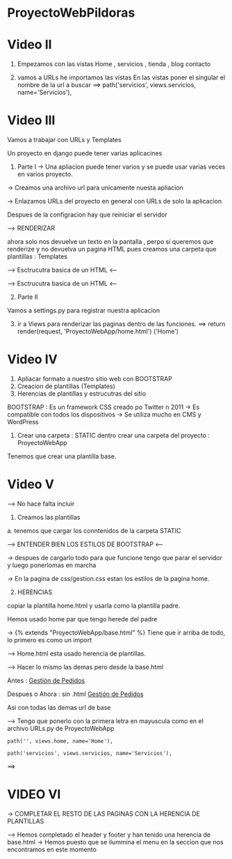 # ProyectoWebPildoras

# Video II 
1. Empezamos con las vistas 
Home , servicios , tienda , blog contacto

2. vamos a URLs he importamos las vistas
En las vistas poner el singular el nombre de la url a buscar
    ==> path('servicios', views.servicios, name='Servicios'),


# Video III

Vamos a trabajar con URLs y Templates 

Un proyecto en django puede tener varias aplicacines 

1. Parte I
-> Una apliacion puede tener varios y se puede usar varias veces en varios proyecto.

-> Creamos una archivo url para unicamente nuesta apliacion 


-> Enlazamos URLs del proyecto en general con URLs de solo la aplicacion 

Despues de la configracion hay que reiniciar el servidor 


--> RENDERIZAR 

ahora solo nos devuelve un texto en la pantalla , 
perpo si queremos que renderize y no  devuelva un pagina HTML pues creamos una carpeta que plantillas : Templates

--> Esctrucutra basica de un HTML <-- 

<!DOCTYPE html>
<html lang="en">
<head>
    <meta charset="UTF-8">
    <meta name="viewport" content="width=device-width, initial-scale=1.0">
    <title>Document</title>
</head>
<body>
    
</body>
</html>

--> Esctrucutra basica de un HTML <-- 


2. Parte II

Vamos a settings.py para registrar nuestra aplicacion

3. ir a Views para renderizar las paginas dentro de las funciones. 
    ==> return render(request, 'ProyectoWebApp/home.html') ('Home')




# Video IV
1.  Apliacar formato a nuestro sitio web con BOOTSTRAP
2. Creacion de plantillas (Templates)
3. Herencias de plantillas y estrucutras del sitio

BOOTSTRAP : Es un framework CSS creado po Twitter n 2011
-> Es compatible con todos los dispositivos
-> Se utiliza mucho en CMS y WordPress


1. Crear una carpeta : STATIC  dentro crear una carpeta del proyecto : ProyectoWebApp


Tenemos que crear una plantilla base.


# Video V 

--> No hace falta incluir <!DOCTYPE html> 

1.  Creamos las plantillas 

a. tenemos que cargar los conntenidos de la carpeta STATIC

--> ENTENDER BIEN LOS ESTILOS DE BOOTSTRAP <-- 

-> despues de cargarlo todo para que funcione tengo que parar  el servidor y luego ponerlomas en marcha

-> En la pagina de css/gestion.css estan los estilos de la pagina home.


2.  HERENCIAS 

copiar la plantilla home.html y usarla como la plantilla padre.


Hemos usado home par que tengo  herede del padre 

-> {% extends "ProyectoWebApp/base.html" %}
        Tiene que ir arriba de todo, lo primero es como un import 

--> Home.html esta usado herencia de plantillas.

--> Hacer lo mismo las demas pero desde la base.html

Antes : 
      <a class="navbar-brand text-uppercase text-expanded font-weight-bold d-lg-none" href="home.html">Gestión de Pedidos</a>

Despues o Ahora : sin .html
      <a class="navbar-brand text-uppercase text-expanded font-weight-bold d-lg-none" href="{% url 'Home' %}">Gestión de Pedidos</a>

Asi con todas las demas url de base

--> Tengo que ponerlo con la primera letra en mayuscula como en el archivo URLs.py de ProyectoWebApp

    path('', views.home, name='Home'),

    path('servicios', views.servicios, name='Servicios'),



==> 

# VIDEO VI
-> COMPLETAR EL RESTO DE LAS PAGINAS CON LA HERENCIA DE PLANTILLAS

--> Hemos completado el header y footer y han tenido una herencia de base.html
-> Hemos puesto que se ilummina el menu en la seccion que nos encontramos en este momento 

